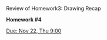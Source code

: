 
Review of Homework3: Drawing Recap

**Homework #4**

[Due: Nov 22, Thu 9:00](https://github.com/cerenkayalar/VCDS2105-ICM/blob/master/homeworks/homework4.md)
